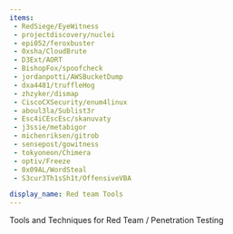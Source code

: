 ```yaml
---
items:
 - RedSiege/EyeWitness
 - projectdiscovery/nuclei
 - epi052/feroxbuster
 - 0xsha/CloudBrute
 - D3Ext/AORT
 - BishopFox/spoofcheck
 - jordanpotti/AWSBucketDump
 - dxa4481/truffleHog
 - zhzyker/dismap
 - CiscoCXSecurity/enum4linux
 - aboul3la/Sublist3r
 - Esc4iCEscEsc/skanuvaty
 - j3ssie/metabigor
 - michenriksen/gitrob
 - sensepost/gowitness
 - tokyoneon/Chimera
 - optiv/Freeze
 - 0x09AL/WordSteal
 - S3cur3Th1sSh1t/OffensiveVBA

display_name: Red team Tools
---
```

Tools and Techniques for Red Team / Penetration Testing
